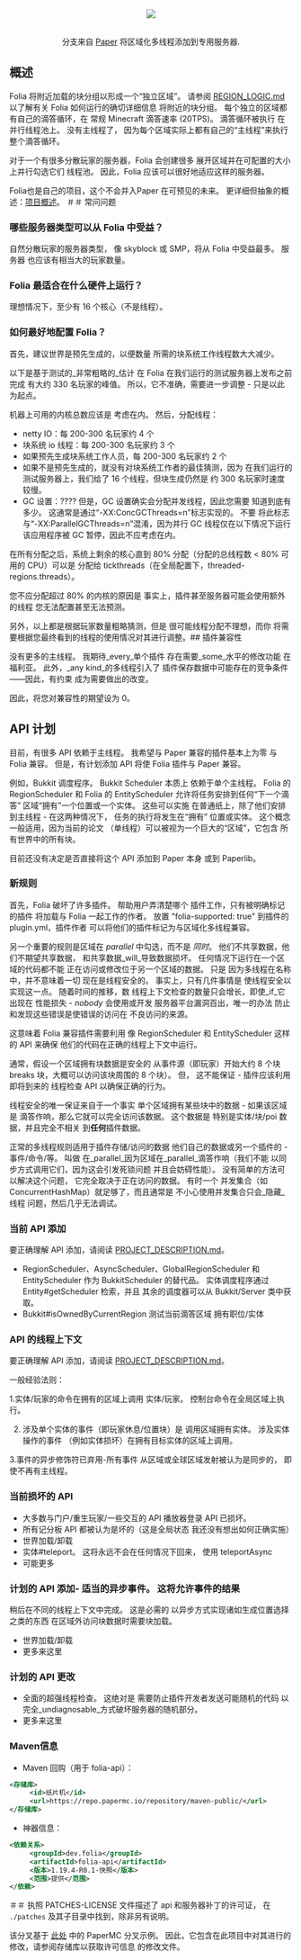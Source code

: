 <div align=center>
    <img src="./folia.png">
    <br /><br />
    <p>分支来自 <a href="https://github.com/PaperMC/Paper">Paper</a> 将区域化多线程添加到专用服务器.</p>
</div>

## 概述

Folia 将附近加载的块分组以形成一个“独立区域”。
请参阅 [REGION_LOGIC.md](REGION_LOGIC.md) 以了解有关 Folia 如何运行的确切详细信息
将附近的块分组。
每个独立的区域都有自己的滴答循环，在
常规 Minecraft 滴答速率 (20TPS)。 滴答循环被执行
在并行线程池上。 没有主线程了，
因为每个区域实际上都有自己的“主线程”来执行
整个滴答循环。

对于一个有很多分散玩家的服务器，Folia 会创建很多
展开区域并在可配置的大小上并行勾选它们
线程池。 因此，Folia 应该可以很好地适应这样的服务器。

Folia也是自己的项目，这个不会并入Paper
在可预见的未来。
更详细但抽象的概述：[项目概述](https://docs.papermc.io/folia/reference/overview)。
＃＃ 常问问题

### 哪些服务器类型可以从 Folia 中受益？
自然分散玩家的服务器类型，
像 skyblock 或 SMP，将从 Folia 中受益最多。 服务器
也应该有相当大的玩家数量。

### Folia 最适合在什么硬件上运行？
理想情况下，至少有 16 个核心（不是线程）。

### 如何最好地配置 Folia？
首先，建议世界是预先生成的，以便数量
所需的块系统工作线程数大大减少。

以下是基于测试的_非常粗略的_估计
在 Folia 在我们运行的测试服务器上发布之前完成
有大约 330 名玩家的峰值。 所以，它不准确，需要进一步调整 -
只是以此为起点。

机器上可用的内核总数应该是
考虑在内。 然后，分配线程：
- netty IO：每 200-300 名玩家约 4 个
- 块系统 io 线程：每 200-300 名玩家约 3 个
- 如果预先生成块系统工作人员，每 200-300 名玩家约 2 个
- 如果不是预先生成的，就没有对块系统工作者的最佳猜测，因为
   在我们运行的测试服务器上，我们给了 16 个线程，但块生成仍然是
   约 300 名玩家时速度较慢。
- GC 设置：???? 但是，GC 设置确实会分配并发线程，因此您需要
   知道到底有多少。 这通常是通过“-XX:ConcGCThreads=n”标志实现的。 不要
   将此标志与“-XX:ParallelGCThreads=n”混淆，因为并行 GC 线程仅在以下情况下运行
   该应用程序被 GC 暂停，因此不应考虑在内。

在所有分配之后，系统上剩余的核心直到 80%
分配（分配的总线程数 < 80% 可用的 CPU）可以是
分配给 tickthreads（在全局配置下，threaded-regions.threads）。

您不应分配超过 80% 的内核的原因是
事实上，插件甚至服务器可能会使用额外的线程
您无法配置甚至无法预测。

另外，以上都是根据玩家数量粗略猜测，但是
很可能线程分配不理想，而你
将需要根据您最终看到的线程的使用情况对其进行调整。## 插件兼容性

没有更多的主线程。 我期待_every_单个插件
存在需要_some_水平的修改功能
在福利亚。 此外，_any kind_的多线程引入了
插件保存数据中可能存在的竞争条件——因此，有约束
成为需要做出的改变。

因此，将您对兼容性的期望设为 0。

## API 计划

目前，有很多 API 依赖于主线程。
我希望与 Paper 兼容的插件基本上为零
与 Folia 兼容。 但是，有计划添加 API
将使 Folia 插件与 Paper 兼容。

例如，Bukkit 调度程序。 Bukkit Scheduler 本质上
依赖于单个主线程。 Folia 的 RegionScheduler 和 Folia 的
EntityScheduler 允许将任务安排到任何“下一个滴答”
区域“拥有”一个位置或一个实体。 这些可以实施
在普通纸上，除了他们安排到主线程 - 在这两种情况下，
任务的执行将发生在“拥有”
位置或实体。 这个概念一般适用，因为当前的论文
（单线程）可以被视为一个巨大的“区域”，它包含
所有世界中的所有块。

目前还没有决定是否直接将这个 API 添加到 Paper 本身
或到 Paperlib。

### 新规则

首先，Folia 破坏了许多插件。 帮助用户弄清楚哪个
插件工作，只有被明确标记的插件
将加载与 Folia 一起工作的作者。 放置
"folia-supported: true" 到插件的 plugin.yml，插件作者
可以将他们的插件标记为与区域化多线程兼容。

另一个重要的规则是区域在 _parallel_ 中勾选，而不是
_同时_。 他们不共享数据，他们不期望共享数据，
和共享数据_will_导致数据损坏。
任何情况下运行在一个区域的代码都不能
正在访问或修改位于另一个区域的数据。 只是
因为多线程在名称中，并不意味着一切
现在是线程安全的。 事实上，只有几件事情是
使线程安全以实现这一点。 随着时间的推移，数
线程上下文检查的数量只会增长，即使_if_它出现在
性能损失 - _nobody_ 会使用或开发
服务器平台漏洞百出，唯一的办法
防止和发现这些错误是使错误的访问在
不良访问的来源。

这意味着 Folia 兼容插件需要利用
像 RegionScheduler 和 EntityScheduler 这样的 API 来确保
他们的代码在正确的线程上下文中运行。

通常，假设一个区域拥有块数据是安全的
从事件源（即玩家）开始大约 8 个块
breaks 块，大概可以访问该块周围的 8 个块）。 但，
这不能保证 - 插件应该利用即将到来的
线程检查 API 以确保正确的行为。

线程安全的唯一保证来自于一个事实
单个区域拥有某些块中的数据 - 如果该区域是
滴答作响，那么它就可以完全访问该数据。 这个数据是
特别是实体/块/poi 数据，并且完全不相关
到**任何**插件数据。

正常的多线程规则适用于插件存储/访问的数据
他们自己的数据或另一个插件的 - 事件/命令/等。 叫做
在_parallel_因为区域在_parallel_滴答作响（我们不能
以同步方式调用它们，因为这会引发死锁问题
并且会妨碍性能）。 没有简单的方法可以解决这个问题，
它完全取决于正在访问的数据。 有时一个
并发集合（如 ConcurrentHashMap）就足够了，而且通常是
不小心使用并发集合只会_隐藏_线程
问题，然后几乎无法调试。
### 当前 API 添加

要正确理解 API 添加，请阅读
[PROJECT_DESCRIPTION.md](PROJECT_DESCRIPTION.md)。

- RegionScheduler、AsyncScheduler、GlobalRegionScheduler 和 EntityScheduler
   作为 BukkitScheduler 的替代品。
   实体调度程序通过 Entity#getScheduler 检索，并且
   其余的调度器可以从 Bukkit/Server 类中获取。
- Bukkit#isOwnedByCurrentRegion 测试当前滴答区域
   拥有职位/实体

### API 的线程上下文

要正确理解 API 添加，请阅读
[PROJECT_DESCRIPTION.md](PROJECT_DESCRIPTION.md)。

一般经验法则：

1.实体/玩家的命令在拥有的区域上调用
实体/玩家。 控制台命令在全局区域上执行。

2. 涉及单个实体的事件（即玩家休息/位置块）是
调用区域拥有实体。 涉及实体操作的事件
（例如实体损坏）在拥有目标实体的区域上调用。

3.事件的异步修饰符已弃用-所有事件
从区域或全球区域发射被认为是同步的，
即使不再有主线程。

### 当前损坏的 API

- 大多数与门户/重生玩家/一些交互的 API
   播放器登录 API 已损坏。
- 所有记分板 API 都被认为是坏的（这是全局状态
   我还没有想出如何正确实施）
- 世界加载/卸载
- 实体#teleport。 这将永远不会在任何情况下回来，
   使用 teleportAsync
- 可能更多

### 计划的 API 添加- 适当的异步事件。 这将允许事件的结果
   稍后在不同的线程上下文中完成。 这是必需的
   以异步方式实现诸如生成位置选择之类的东西
   在区域外访问块数据时需要块加载。
- 世界加载/卸载
- 更多来这里

### 计划的 API 更改

- 全面的超强线程检查。 这绝对是
   需要防止插件开发者发送可能随机的代码
   以完全_undiagnosable_方式破坏服务器的随机部分。
- 更多来这里

### Maven信息
* Maven 回购（用于 folia-api）：
```xml
<存储库>
     <id>纸片机</id>
     <url>https://repo.papermc.io/repository/maven-public/</url>
</存储库>
```
* 神器信息：
```xml
<依赖关系>
     <groupId>dev.folia</groupId>
     <artifactId>folia-api</artifactId>
     <版本>1.19.4-R0.1-快照</版本>
     <范围>提供</范围>
</依赖>
  ```


＃＃ 执照
PATCHES-LICENSE 文件描述了 api 和服务器补丁的许可证，
在 `./patches` 及其子目录中找到，除非另有说明。

该分叉基于 [此处](https://github.com/PaperMC/paperweight-examples) 中的 PaperMC 分叉示例。
因此，它包含在此项目中对其进行的修改，请参阅存储库以获取许可信息
的修改文件。

